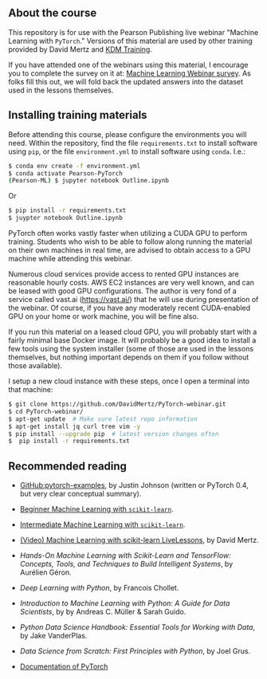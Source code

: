 ## About the course

This repository is for use with the Pearson Publishing live webinar
"Machine Learning with `PyTorch`."  Versions of this material are
used by other training provided by David Mertz and [KDM
Training](http://kdm.training).

If you have attended one of the webinars using this material, I
encourage you to complete the survey on it at: [Machine Learning
Webinar survey](https://goo.gl/pghpzD).  As folks fill this out, we
will fold back the updated answers into the dataset used in the
lessons themselves.

## Installing training materials

Before attending this course, please configure the environments you
will need.  Within the repository, find the file `requirements.txt`
to install software using `pip`, or the file `environment.yml` to
install software using `conda`.  I.e.:

```bash
$ conda env create -f environment.yml
$ conda activate Pearson-PyTorch
(Pearson-ML) $ jupyter notebook Outline.ipynb
```

Or

```bash
$ pip install -r requirements.txt
$ juypter notebook Outline.ipynb
```

PyTorch often works vastly faster when utilizing a CUDA GPU to
perform training.  Students who wish to be able to follow along
running the material on their own machines in real time, are advised
to obtain access to a GPU machine while attending this webinar.
 
Numerous cloud services provide access to rented GPU instances are
reasonable hourly costs.  AWS EC2 instances are very well known, and
can be leased with good GPU configurations.  The author is very fond
of a service called vast.ai (https://vast.ai/) that he will use
during presentation of the webinar.   Of course, if you have any
moderately recent CUDA-enabled GPU on your home or work machine, you
will be fine also.

If you run this material on a leased cloud GPU, you will probably
start with a fairly minimal base Docker image.  It will probably be
a good idea to install a few tools using the system installer (some
of those are used in the lessons themselves, but nothing important
depends on them if you follow without those available).

I setup a new cloud instance with these steps, once I open a
terminal into that machine:

```bash
$ git clone https://github.com/DavidMertz/PyTorch-webinar.git
$ cd PyTorch-webinar/
$ apt-get update  # Make sure latest repo information
$ apt-get install jq curl tree vim -y
$ pip install --upgrade pip  # latest version changes often
$  pip install -r requirements.txt
```

## Recommended reading

* [GitHub:pytorch-examples](https://github.com/jcjohnson/pytorch-examples#pytorch-autograd), by Justin Johnson (written or PyTorch 0.4, but very clear conceptual summary).

* [Beginner Machine Learning with `scikit-learn`](https://github.com/DavidMertz/ML-Live-Beginner).

* [Intermediate Machine Learning with `scikit-learn`](https://github.com/DavidMertz/ML-Live-Intermediate).

* [(Video) Machine Learning with scikit-learn LiveLessons](https://www.oreilly.com/library/view/machine-learning-with/9780135474198/), by David Mertz.

* _Hands-On Machine Learning with Scikit-Learn and TensorFlow: Concepts, Tools, and Techniques to Build Intelligent Systems_, by Aurélien Géron.

* _Deep Learning with Python_, by Francois Chollet.

* _Introduction to Machine Learning with Python: A Guide for Data Scientists_, by by Andreas C. Müller & Sarah Guido.

* _Python Data Science Handbook: Essential Tools for Working with Data_, by Jake VanderPlas.

* _Data Science from Scratch: First Principles with Python_, by Joel Grus.

* [Documentation of PyTorch](https://pytorch.org/docs/stable/index.html)
